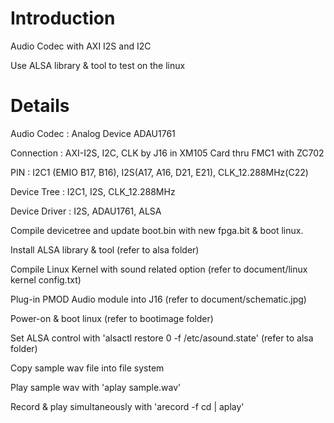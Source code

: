 # Introduction #

Audio Codec with AXI I2S and I2C

Use ALSA library & tool to test on the linux

# Details #

Audio Codec : Analog Device ADAU1761

Connection : AXI-I2S, I2C, CLK by J16 in XM105 Card thru FMC1 with ZC702

PIN : I2C1 (EMIO B17, B16), I2S(A17, A16, D21, E21), CLK\_12.288MHz(C22)

Device Tree : I2C1, I2S, CLK\_12.288MHz

Device Driver : I2S, ADAU1761, ALSA


Compile devicetree and update boot.bin with new fpga.bit & boot linux.

Install ALSA library & tool
(refer to alsa folder)

Compile Linux Kernel with sound related option
(refer to document/linux kernel config.txt)

Plug-in PMOD Audio module into J16
(refer to document/schematic.jpg)

Power-on & boot linux
(refer to bootimage folder)

Set ALSA control with 'alsactl restore 0 -f /etc/asound.state'
(refer to alsa folder)

Copy sample wav file into file system

Play sample wav with 'aplay sample.wav'

Record & play simultaneously with 'arecord -f cd | aplay'